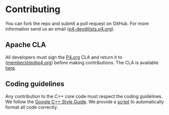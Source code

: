 # Contributing

You can fork the repo and submit a pull request on GitHub. For more information
send us an email (p4-dev@lists.p4.org).

## Apache CLA

All developers must sign the [P4.org](http://p4.org) CLA and return it to
(membership@p4.org) before making contributions. The CLA is available
[here](https://p4.org/assets/P4_Language_Consortium_Membership_Agreement.pdf).

## Coding guidelines

Any contribution to the C++ core code must respect the coding guidelines.
We follow the [Google C++ Style Guide](https://google.github.io/styleguide/cppguide.html).
We provide a [script](format.sh) to automatically format all code correctly.
